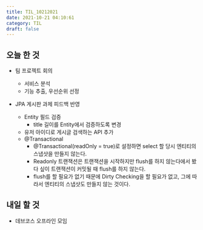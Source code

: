 ```yaml
---
title: TIL_10212021
date: 2021-10-21 04:10:61
category: TIL
draft: false
---
```


## 오늘 한 것

- 팀 프로젝트 회의
  - 서비스 분석
  - 기능 추출, 우선순위 선정

- JPA 게시판 과제 피드백 반영
  - Entity 필드 검증
    - title 길이를 Entity에서 검증하도록 변경
  - 유저 아이디로 게시글 검색하는 API 추가
  - @Transactional
    - @Transactional(readOnly = true)로 설정하면 select 할 당시 엔티티의 스냅샷을 만들지 않는다.
    - Readonly 트랜잭션은 트랜잭션을 시작하지만 flush를 하지 않는다에서 봤다 싶이 트랜잭션이 커밋될 때 flush를 하지 않는다.
    - flush를 할 필요가 없기 때문에 Dirty Checking을 할 필요가 없고, 그에 따라서 엔티티의 스냅샷도 만들지 않는 것이다.


## 내일 할 것

- 데브코스 오프라인 모임